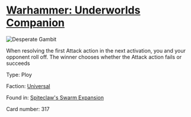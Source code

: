 # [Warhammer: Underworlds Companion](https://guidokessels.github.io/wh-underworlds)

  

![Desperate Gambit](https://warhammerunderworlds.com/wp-content/uploads/sites/6/2018/02/317_ENG.png)

When resolving the first Attack action in the next activation, you and your opponent roll off. The winner chooses whether the Attack action fails or succeeds

Type: Ploy

Faction: [Universal](https://guidokessels.github.io/wh-underworlds/factions/universal)

Found in: [Spiteclaw's Swarm Expansion](https://guidokessels.github.io/wh-underworlds/locations/spiteclaws-swarm-expansion)

Card number: 317
